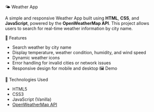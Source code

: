 🌤️ Weather App

A simple and responsive Weather App built using **HTML**, **CSS**, and **JavaScript**, powered by the **OpenWeatherMap API**. This project allows users to search for real-time weather information by city name.

 🚀 Features

- Search weather by city name
- Display temperature, weather condition, humidity, and wind speed
- Dynamic weather icons
- Error handling for invalid cities or network issues
- Responsive design for mobile and desktop
  🖼️ Demo
  
🔧 Technologies Used

- HTML5
- CSS3
- JavaScript (Vanilla)
- [OpenWeatherMap API](https://openweathermap.org/api)
